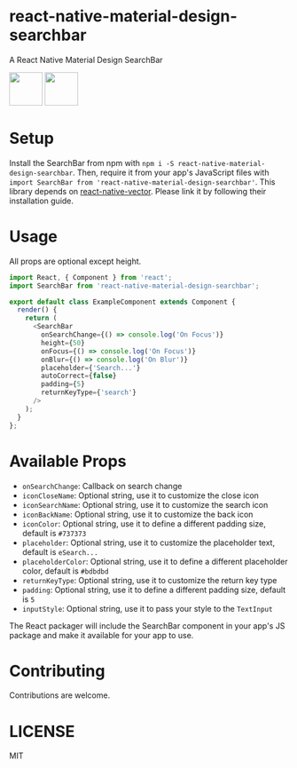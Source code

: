 # react-native-material-design-searchbar
A React Native Material Design SearchBar

<img src='https://i.imgsafe.org/7bc0b5f6fc.png' height='60'>

<img src='https://i.imgsafe.org/7bc7f2a798.png' height='60'>

# Setup

Install the SearchBar from npm with `npm i -S react-native-material-design-searchbar`. Then, require it from your app's JavaScript files with `import SearchBar from 'react-native-material-design-searchbar'`.
This library depends on [react-native-vector](https://github.com/oblador/react-native-vector-icons). Please link it by following their installation guide.

# Usage

All props are optional except height.

```js
import React, { Component } from 'react';
import SearchBar from 'react-native-material-design-searchbar';

export default class ExampleComponent extends Component {
  render() {
    return (
      <SearchBar
        onSearchChange={() => console.log('On Focus')}
        height={50}
        onFocus={() => console.log('On Focus')}
        onBlur={() => console.log('On Blur')}
        placeholder={'Search...'}
        autoCorrect={false}
        padding={5}
        returnKeyType={'search'}
      />
    );
  }
};

```

# Available Props

- `onSearchChange`: Callback on search change
- `iconCloseName`: Optional string, use it to customize the close icon
- `iconSearchName`: Optional string, use it to customize the search icon
- `iconBackName`: Optional string, use it to customize the back icon
- `iconColor`: Optional string, use it to define a different padding size, default is `#737373`
- `placeholder`: Optional string, use it to customize the placeholder text, default is `eSearch...`
- `placeholderColor`: Optional string, use it to define a different placeholder color, default is `#bdbdbd`
- `returnKeyType`: Optional string, use it to customize the return key type
- `padding`: Optional string, use it to define a different padding size, default is `5`
- `inputStyle`: Optional string, use it to pass your style to the `TextInput`


The React packager will include the SearchBar component in your app's JS package and make it available for your app to use.


# Contributing

Contributions are welcome.

# LICENSE

MIT
